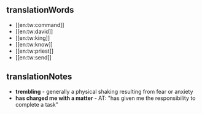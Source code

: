 ## translationWords

* [[en:tw:command]]
* [[en:tw:david]]
* [[en:tw:king]]
* [[en:tw:know]]
* [[en:tw:priest]]
* [[en:tw:send]]

## translationNotes

* **trembling** - generally a physical shaking resulting from fear or anxiety
* **has charged me with a matter** - AT: "has given me the responsibility to complete a task"
